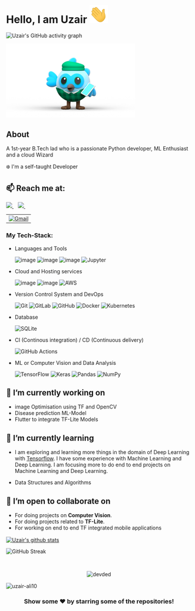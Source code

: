 # Hello, I am Uzair <img src="https://raw.githubusercontent.com/ABSphreak/ABSphreak/master/gifs/Hi.gif" width="50px">

![Uzair's GitHub activity graph](https://activity-graph.herokuapp.com/graph?username=uzair-ali10&theme=react-dark&hide_border=true&area=true)

<img height=200 width=350 src="avatar.png">

## About

A 1st-year B.Tech lad who is a passionate Python developer, ML Enthusiast and a cloud Wizard

❄️ I'm a self-taught Developer
## 📫 Reach me at:

<table>
  <tr>
    <a href="https://www.linkedin.com/in/uzair-ali-9285261ba/">
    <img src="https://img.shields.io/badge/linkedin-%230077B5.svg?&style=for-the-badge&logo=linkedin&logoColor=white" />
  </a>&nbsp;&nbsp;
   <td><a href="mailto:the.uzairali10@gmail.com"><img src="https://img.shields.io/badge/Gmail-D14836?style=for-the-badge&logo=gmail&logoColor=white" alt="Gmail"></a></td>
  <a href="https://www.instagram.com/zohan.ali__/">
    <img src="https://img.shields.io/badge/instagram-%23E4405F.svg?&style=for-the-badge&logo=instagram&logoColor=white" />        
  </a>&nbsp;&nbsp;
</table>

### My Tech-Stack:
* Languages and Tools

  ![image](https://img.shields.io/badge/Visual_Studio_Code-0078D4?style=for-the-badge&logo=visual%20studio%20code&logoColor=white)
  ![image](https://img.shields.io/badge/C%2B%2B-00599C?style=for-the-badge&logo=c%2B%2B&logoColor=white)
  ![image](https://img.shields.io/badge/Python-14354C?style=for-the-badge&logo=python&logoColor=white)
  <img alt="Jupyter" src="https://img.shields.io/badge/Jupyter%20-%23F37626.svg?&style=for-the-badge&logo=Jupyter&logoColor=white" />
* Cloud and Hosting services

  ![image](https://img.shields.io/badge/Microsoft_Azure-0089D6?style=for-the-badge&logo=microsoft-azure&logoColor=white)
  ![image](https://img.shields.io/badge/Google_Cloud-4285F4?style=for-the-badge&logo=google-cloud&logoColor=white)
  <img alt="AWS" src="https://img.shields.io/badge/AWS%20-%23FF9900.svg?&style=for-the-badge&logo=amazon-aws&logoColor=white"/>

* Version Control System and DevOps

  <img alt="Git" src="https://img.shields.io/badge/git%20-%23F05033.svg?&style=for-the-badge&logo=git&logoColor=white"/>
  <img alt="GitLab" src="https://img.shields.io/badge/gitlab%20-%23181717.svg?&style=for-the-badge&logo=gitlab&logoColor=white"/>
  <img alt="GitHub" src="https://img.shields.io/badge/github%20-%23121011.svg?&style=for-the-badge&logo=github&logoColor=white"/>
  <img alt="Docker" src="https://img.shields.io/badge/docker%20-%230db7ed.svg?&style=for-the-badge&logo=docker&logoColor=white"/>
  <img alt="Kubernetes" src="https://img.shields.io/badge/kubernetes%20-%23326ce5.svg?&style=for-the-badge&logo=kubernetes&logoColor=white"/>

* Database

  <img alt="SQLite" src ="https://img.shields.io/badge/sqlite-%2307405e.svg?&style=for-the-badge&logo=sqlite&logoColor=white"/>

* CI (Continous integration) / CD (Continuous delivery)

  <img alt="GitHub Actions" src="https://img.shields.io/badge/github%20actions%20-%232671E5.svg?&style=for-the-badge&logo=github%20actions&logoColor=white"/>

* ML or Computer Vision and Data Analysis

  <img alt="TensorFlow" src="https://img.shields.io/badge/TensorFlow%20-%23FF6F00.svg?&style=for-the-badge&logo=TensorFlow&logoColor=white" />
  <img alt="Keras" src="https://img.shields.io/badge/Keras%20-%23D00000.svg?&style=for-the-badge&logo=Keras&logoColor=white"/>
  <img alt="Pandas" src="https://img.shields.io/badge/pandas%20-%23150458.svg?&style=for-the-badge&logo=pandas&logoColor=white" />
  <img alt="NumPy" src="https://img.shields.io/badge/numpy%20-%23013243.svg?&style=for-the-badge&logo=numpy&logoColor=white" />


 

## 🔭 I’m currently working on
* image Optimisation using TF and OpenCV
* Disease prediction ML-Model
* Flutter to integrate TF-Lite Models

## 🌱 I’m currently learning

* I am exploring and learning more things in the domain of Deep Learning with [Tensorflow](https://www.tensorflow.org). I have some experience with Machine Learning and Deep Learning. I am focusing more to do end to end projects on Machine Learning and Deep Learning.

* Data Structures and Algorithms

## 👯 I’m open to collaborate on

* For doing projects on **Computer Vision**.
* For doing projects related to **TF-Lite**.
* For working on end to end TF integrated mobile applications

<a href="https://github.com/uzair-ali10">
 <img align="center" src="https://github-readme-stats.vercel.app/api?username=uzair-ali10&show_icons=true&theme=dark&line_height=27&title_color=2EDDD5&bg_color=000000&hide_border=1" alt="Uzair's github stats"/>
</a>

![GitHub Streak](https://github-readme-streak-stats.herokuapp.com?user=uzair-ali10&theme=great-gatsby&hide_border=true&sideNums=2EDDD5&background=000000&ring=1CC6DD&border=DD2727&currStreakNum=2ACBDD)

<br>
<p align="center"> <img src="https://komarev.com/ghpvc/?username=uzair-ali10" alt="devded" /> </p>

<p><img align="center" src="https://github-readme-stats.vercel.app/api/top-langs?username=uzair-ali10&show_icons=true&locale=en&layout=compact&bg_color=000000&hide_border=1&title_color=2EDDD5"" alt="uzair-ali10" /></p>

<div align="center">

<!--START_SECTION:waka-->
<!--END_SECTION:waka-->
  
### Show some ❤️ by starring some of the repositories!

</div>
